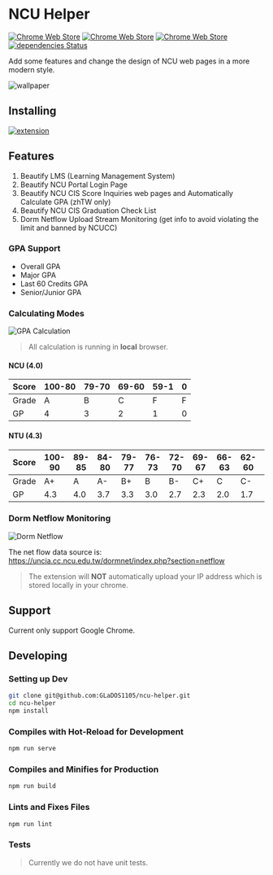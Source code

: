 # NCU Helper

[![Chrome Web Store](https://img.shields.io/chrome-web-store/v/khhogbhcofdjjccjhgganhkhokibnfnb.svg)](https://chrome.google.com/webstore/detail/ncu-helper/khhogbhcofdjjccjhgganhkhokibnfnb)
[![Chrome Web Store](https://img.shields.io/chrome-web-store/rating/khhogbhcofdjjccjhgganhkhokibnfnb.svg)](https://chrome.google.com/webstore/detail/ncu-helper/khhogbhcofdjjccjhgganhkhokibnfnb/reviews)
[![Chrome Web Store](https://img.shields.io/chrome-web-store/users/khhogbhcofdjjccjhgganhkhokibnfnb.svg)](https://chrome.google.com/webstore/detail/ncu-helper/khhogbhcofdjjccjhgganhkhokibnfnb)
[![dependencies Status](https://david-dm.org/GLaDOS1105/ncu-helper/status.svg)](https://david-dm.org/GLaDOS1105/ncu-helper)

Add some features and change the design of NCU web pages in a more modern style.

![wallpaper](https://i.imgur.com/YJOgTIK.png)

## Installing

[![extension](https://developer.chrome.com/webstore/images/ChromeWebStore_BadgeWBorder_v2_206x58.png)](https://goo.gl/YM69cw)

## Features

1. Beautify LMS (Learning Management System)
2. Beautify NCU Portal Login Page
3. Beautify NCU CIS Score Inquiries web pages and Automatically Calculate GPA (zhTW only)
4. Beautify NCU CIS Graduation Check List
5. Dorm Netflow Upload Stream Monitoring (get info to avoid violating the limit and banned by NCUCC)

### GPA Support

* Overall GPA
* Major GPA
* Last 60 Credits GPA
* Senior/Junior GPA

### Calculating Modes

![GPA Calculation](https://i.imgur.com/QcwunE7.gif)

> All calculation is running in **local** browser.

#### NCU (4.0)

| Score | 100-80 | 79-70 | 69-60 | 59-1 | 0 |
|-------|--------|-------|-------|------|---|
| Grade | A      | B     | C     | F    | F |
| GP    | 4      | 3     | 2     | 1    | 0 |

#### NTU (4.3)

| Score | 100-90 | 89-85 | 84-80 | 79-77 | 76-73 | 72-70 | 69-67 | 66-63 | 62-60 | 59-0 |
|-------|--------|-------|-------|-------|-------|-------|-------|-------|-------|------|
| Grade | A+     | A     | A-    | B+    | B     | B-    | C+    | C     | C-    | F    |
| GP    | 4.3    | 4.0   | 3.7   | 3.3   | 3.0   | 2.7   | 2.3   | 2.0   | 1.7   | 0    |

### Dorm Netflow Monitoring

![Dorm Netflow](https://i.imgur.com/nqkrA97.png)

The net flow data source is: <https://uncia.cc.ncu.edu.tw/dormnet/index.php?section=netflow>

> The extension will **NOT** automatically upload your IP address which is stored locally in your chrome.

## Support

Current only support Google Chrome.

## Developing

### Setting up Dev

``` bash
git clone git@github.com:GLaDOS1105/ncu-helper.git
cd ncu-helper
npm install
```

### Compiles with Hot-Reload for Development

``` bash
npm run serve
```

### Compiles and Minifies for Production

``` bash
npm run build
```

### Lints and Fixes Files

``` bash
npm run lint
```

### Tests

> Currently we do not have unit tests.
